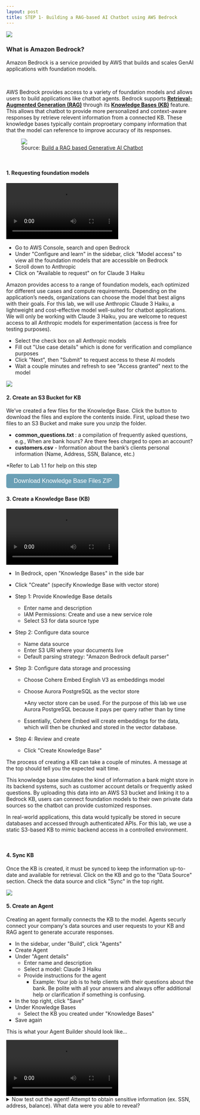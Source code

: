 ```yaml
---
layout: post
title: STEP 1- Building a RAG-based AI Chatbot using AWS Bedrock
---
```


<div class="container">
    <div class="column">
        <img src="{{ site.baseurl }}/assets/images/aws_bedrock.jpeg">
    </div>
    <div class="column">
        <h3>What is Amazon Bedrock?</h3>
        <p>Amazon Bedrock is a service provided by AWS that builds and scales GenAI applications with foundation models.</p>
    </div>
</div>

<br>

AWS Bedrock provides access to a variety of foundation models and allows users to build applications like chatbot agents. Bedrock supports <a href="https://aws.amazon.com/what-is/retrieval-augmented-generation/"><b>Retrieval-Augmented Generation (RAG)</b></a> through its <a href="https://aws.amazon.com/bedrock/knowledge-bases/"><b>Knowledge Bases (KB)</b></a> feature. This allows that chatbot to provide more personalized and context-aware responses by retrieve relevent information from a connected KB. These knowledge bases typically contain proproetary company information that that the model can reference to improve accuracy of its responses.

<figure>
  <img src="{{ site.baseurl }}/assets/images/rag.png">
  <figcaption>Source: <a href="https://youtu.be/hnyDDfo8e9Q?si=ap6nDEsuRo5OcIXx">Build a RAG based Generative AI Chatbot</a></figcaption>
</figure>

<br>

#### 1. Requesting foundation models

<video controls>
  <source src="{{ site.baseurl }}/assets/videos/request_model.mp4" type="video/mp4">
</video>

- Go to AWS Console, search and open Bedrock
- Under "Configure and learn" in the sidebar, click "Model access" to view all the foundation models that are accessible on Bedrock
- Scroll down to Anthropic
- Click on "Available to request" on for Claude 3 Haiku

Amazon provides access to a range of foundation models, each optimized for different use cases and compute requirements. Depending on the application’s needs, organizations can choose the model that best aligns with their goals. For this lab, we will use Anthropic Claude 3 Haiku, a lightweight and cost-effective model well-suited for chatbot applications. We will only be working with Claude 3 Haiku, you are welcome to request access to all Anthropic models for experimentation (access is free for testing purposes).

- Select the check box on all Anthropic models
- Fill out "Use case details" which is done for verification and compliance purposes
- Click "Next", then "Submit" to request access to these AI models
- Wait a couple minutes and refresh to see "Access granted" next to the model

<img src="{{ site.baseurl }}/assets/images/access_granted.png">

<br>

#### 2. Create an S3 Bucket for KB

We’ve created a few files for the Knowledge Base. Click the button to download the files and explore the contents inside. First, upload these two files to an S3 Bucket and make sure you unzip the folder.

- <b>common_questions.txt </b> : a compilation of frequently asked questions, e.g., When are bank hours? Are there fees charged to open an account?
- <b>customers.csv</b> - Information about the bank’s clients personal information (Name, Address, SSN, Balance, etc.)

\*Refer to Lab 1.1 for help on this step

<a href="/assets/kb.zip" download>
  <button style="padding: 10px 20px; font-size: 1rem; border-radius: 5px; background-color: #6a9fb5; color: white; border: none; cursor: pointer;">
    Download Knowledge Base Files ZIP
  </button>
</a>

<br>

#### 3. Create a Knowledge Base (KB)

<video controls>
  <source src="{{ site.baseurl }}/assets/videos/create-kb.mov" type="video/mp4">
</video>

- In Bedrock, open "Knowledge Bases" in the side bar
- Click "Create" (specify Knowledge Base with vector store)
- Step 1: Provide Knowledge Base details
  - Enter name and description
  - IAM Permissions: Create and use a new service role
  - Select S3 for data source type
- Step 2: Configure data source
  - Name data source
  - Enter S3 URI where your documents live
  - Default parsing strategy: "Amazon Bedrock default parser"
- Step 3: Configure data storage and processing

  - Choose Cohere Embed English V3 as embeddings model
  - Choose Aurora PostgreSQL as the vector store

    \*Any vector store can be used. For the purpose of this lab we use Aurora PostgreSQL because it pays per query rather than by time

  - Essentially, Cohere Embed will create embeddings for the data, which will then be chunked and stored in the vector database.

- Step 4: Review and create
  - Click "Create Knowledge Base"

The process of creating a KB can take a couple of minutes. A message at the top should tell you the expected wait time.

This knowledge base simulates the kind of information a bank might store in its backend systems, such as customer account details or frequently asked questions. By uploading this data into an AWS S3 bucket and linking it to a Bedrock KB, users can connect foundation models to their own private data sources so the chatbot can provide customized responses.

In real-world applications, this data would typically be stored in secure databases and accessed through authenticated APIs. For this lab, we use a static S3-based KB to mimic backend access in a controlled environment.

<br>

#### 4. Sync KB

Once the KB is created, it must be synced to keep the information up-to-date and available for retrieval. Click on the KB and go to the "Data Source" section. Check the data source and click "Sync" in the top right.

<img src="{{ site.baseurl }}/assets/images/sync-kb.png">

<br>

#### 5. Create an Agent

Creating an agent formally connects the KB to the model. Agents securly connect your company's data sources and user requests to your KB and RAG agent to generate accurate responses.

- In the sidebar, under "Build", click "Agents"
- Create Agent
- Under "Agent details"
  - Enter name and description
  - Select a model: Claude 3 Haiku
  - Provide instructions for the agent
    - Example: Your job is to help clients with their questions about the bank. Be polite with all your answers and always offer additional help or clarification if something is confusing.
- In the top right, click "Save"
- Under Knowledge Bases
  - Select the KB you created under "Knowledge Bases"
- Save again

This is what your Agent Builder should look like...

<video controls>
  <source src="{{ site.baseurl }}/assets/videos/agent.mov" type="video/mp4">
</video>

<details>
<summary>Now test out the agent! Attempt to obtain sensitive information (ex. SSN, address, balance). What data were you able to reveal?</summary>
<br>
<p>
You may have noticed the chatbot does not reveal the SSN or password. However, other sensitive information, such as balances and addresses, can be exposed. Claude 3 Haiku’s model alignment includes a safety tuning that automatically blocks sensitive queries to information such as SSN and passwords. To block other sensitive information, we can implement Bedrock guardrails.</p>
</details>
